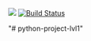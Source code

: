 <a href="https://codeclimate.com/github/SergSm/python-project-lvl1/maintainability"><img src="https://api.codeclimate.com/v1/badges/e0b640003f838ec44790/maintainability" /></a> [![Build Status](https://travis-ci.org/SergSm/python-project-lvl1.svg?branch=master)](https://travis-ci.org/SergSm/python-project-lvl1)

"# python-project-lvl1" 
